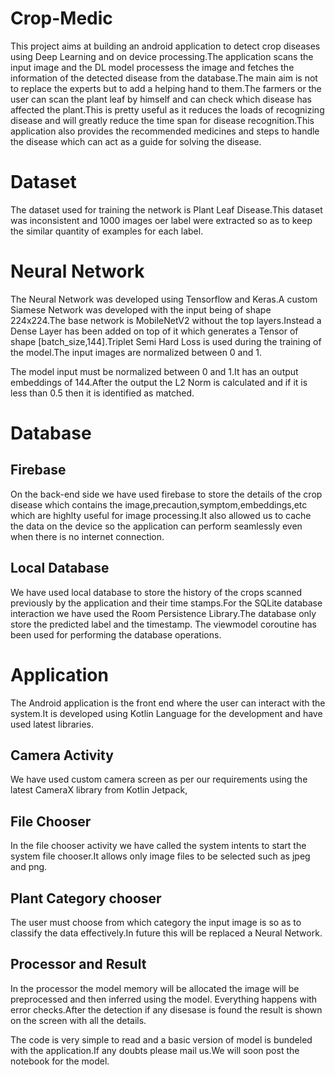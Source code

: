 # Crop-Medic

This project aims at building an android application to detect crop diseases using Deep Learning and on device processing.The application scans the input image and 
the DL model processess the image and fetches the information of the detected disease from the database.The main aim is not to replace the experts but to add a helping
hand to them.The farmers or the user can scan the plant leaf by himself and can check which disease has affected the  plant.This is pretty useful as it reduces the loads
of recognizing disease and will greatly reduce the time span for disease recognition.This application also provides the recommended medicines and steps to handle the disease
which can act as a guide for solving the disease.

# Dataset
The dataset used for training the network is Plant Leaf Disease.This dataset was inconsistent and 1000 images oer label were extracted so as to keep the similar quantity of examples for each label.

# Neural Network
The Neural Network was developed using Tensorflow and Keras.A custom Siamese Network was developed with the input being of shape 224x224.The base network is MobileNetV2 without the top layers.Instead a Dense Layer has been added on top of it which generates a Tensor of shape [batch_size,144].Triplet Semi Hard Loss is used during the training of the model.The input images are normalized between 0 and 1.

The model input must be normalized between 0 and 1.It has an output embeddings of 144.After the output the L2 Norm is calculated and if it is less than 0.5 then it is identified as matched.

#  Database
## Firebase
On the back-end side we have used firebase to store the details of the crop disease which contains the image,precaution,symptom,embeddings,etc which are highlty useful for image processing.It also allowed us to cache the data on the device so the application can perform seamlessly even when there is no internet connection.

## Local Database
We have used local database to store the history of the crops scanned previously by the application and their time stamps.For the SQLite database interaction we have used the Room Persistence Library.The database only store the predicted label and the timestamp. The  viewmodel coroutine has been used for performing the database operations.

# Application
The Android application is the front end where the user can interact with the system.It is developed using Kotlin Language for the development and have used latest libraries.

## Camera Activity
We have used custom camera  screen as per our requirements using the latest CameraX library from Kotlin Jetpack,

##  File Chooser
In the file chooser activity we have called the system intents to start the system file chooser.It allows only image files to be selected such as jpeg and png.

## Plant Category chooser
The user must choose from which category the input image is so as to classify the data effectively.In future this will be replaced a
Neural Network.

## Processor and Result
In the processor the model memory will be allocated the image will be preprocessed and then inferred using the model. Everything happens with error checks.After the detection if any disesase is found the result is shown on the screen with all the details.

The code is very simple to read and a basic version of model is bundeled with the application.If any doubts please mail us.We will soon post the notebook for the 
model.
